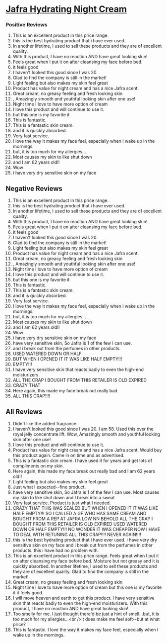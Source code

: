 # [Jafra Hydrating Night Cream](https://products.checkmycream.com/products/Jafra-Hydrating-Night-Cream.html)

### Positive Reviews

<ol>
      <li>This is an excellent product in this price range.</li>
      <li>this is the best hydrating product that i have ever used.</li>
      <li>In another lifetime, I used to sell these products and they are of excellent quality.</li>
      <li>With this product, I have no reaction AND have great looking skin!</li>
      <li>Feels great when I put it on after cleansing my face before bed.</li>
      <li>it feels good</li>
      <li>I haven&#x27;t looked this good since I was 20.</li>
      <li>Glad to find the company is still in the market!</li>
      <li>Light feeling but also makes my skin feel great</li>
      <li>Product has value for night cream and has a nice Jafra scent.  </li>
      <li>Great cream, no greasy feeling and fresh looking skin</li>
      <li>, Amazingly smooth and youthful looking skin after one use!</li>
      <li>Night time I love to have more option of cream</li>
      <li>I love this product and will continue to use it.</li>
      <li>but this one is my favorite it</li>
      <li>This is fantastic.  </li>
      <li>This is a fantastic skin cream.  </li>
      <li>and it is quickly absorbed.</li>
      <li>Very fast service.  </li>
      <li>I love the way it makes my face feel, especially when I wake up in the mornings.</li>
      <li>but, it is too much for my allergies...</li>
      <li>Most causes my skin to like shut down</li>
      <li>and I am 62 years old!!</li>
      <li>Wow</li>
      <li>i have very dry sensitive skin on my face</li>
</ol>


<h2>Negative Reviews</h2>
<ol>
<li> This is an excellent product in this price range.</li>
<li> this is the best hydrating product that i have ever used.</li>
<li> In another lifetime, I used to sell these products and they are of excellent quality.</li>
<li> With this product, I have no reaction AND have great looking skin!</li>
<li> Feels great when I put it on after cleansing my face before bed.</li>
<li> it feels good</li>
<li> I haven&#x27;t looked this good since I was 20.</li>
<li> Glad to find the company is still in the market!</li>
<li> Light feeling but also makes my skin feel great</li>
<li> Product has value for night cream and has a nice Jafra scent.  </li>
<li> Great cream, no greasy feeling and fresh looking skin</li>
<li> , Amazingly smooth and youthful looking skin after one use!</li>
<li> Night time I love to have more option of cream</li>
<li> I love this product and will continue to use it.</li>
<li> but this one is my favorite it</li>
<li> This is fantastic.  </li>
<li> This is a fantastic skin cream.  </li>
<li> and it is quickly absorbed.</li>
<li> Very fast service.  </li>
<li> I love the way it makes my face feel, especially when I wake up in the mornings.</li>
<li> but, it is too much for my allergies...</li>
<li> Most causes my skin to like shut down</li>
<li> and I am 62 years old!!</li>
<li> Wow</li>
<li> i have very dry sensitive skin on my face</li>
<li> have very sensitive skin, So Jafra is 1 of the few I can use.  </li>
<li> and i break out from the perfumes in other products.</li>
<li> USED WATERED DOWN OR HALF</li>
<li> BUT WHEN I OPENED IT IT WAS LIKE HALF EMPTY!!!</li>
<li> EMPTY!!!</li>
<li> I have very sensitive skin that reacts badly to even the high-end moisturizers.</li>
<li> ALL THE CRAP I BOUGHT FROM THIS RETAILER IS OLD EXPIRED</li>
<li> CRAZY THAT</li>
<li> Here again, this made my face break out really bad</li>
<li> ALL THIS CRAP!!!!</li>
</ol>

<h2>All Reviews</h2>

<ol>
    <li> Didn&#x27;t like the added fragrance.</li>
    <li> I haven&#x27;t looked this good since I was 20. I am 58. Used this over the royal jelly concentrate lift. Wow, Amazingly smooth and youthful looking skin after one use!</li>
    <li> I love this product and will continue to use it.</li>
    <li> Product has value for night cream and has a nice Jafra scent.  Would buy this product again.  Came in on time and as advertised.</li>
    <li> This is a fantastic skin cream.  I have used it for years and get lots of compliments on my skin.</li>
    <li> Here again, this made my face break out really bad and I am 62 years old!!</li>
    <li> Light feeling but also makes my skin feel great</li>
    <li> Just what I expected--fine product.</li>
    <li> have very sensitive skin, So Jafra is 1 of the few I can use.  Most causes my skin to like shut down and I break into a sweat</li>
    <li> Very fast service.  Product is just what I needed.</li>
    <li> CRAZY THAT THIS WAS SEALED BUT WHEN I OPENED IT IT WAS LIKE HALF EMPTY!!! SO I CALLED A GF WHO HAS SAME CREAM AND BOUGHT FROM A REP AT JAFRA LOW NN BEHOLD ALL THE CRAP I BOUGHT FROM THIS RETAILER IS OLD EXPIRED USED WATERED DOWN OR HALF EMPTY!!! NO WONDER IT WAS CHEAPER NOW I HAVE TO DEAL WITH RETUNING ALL THIS CRAP!!!! NEVER AGAIN!!!!</li>
    <li> this is the best hydrating product that i have ever used. i have very dry sensitive skin on my face and i break out from the perfumes in other products. this i have had no problem with.</li>
    <li> This is an excellent product in this price range. Feels great when I put it on after cleansing my face before bed. Moisture but not greasy and it is quickly absorbed. In another lifetime, I used to sell these products and they are of excellent quality. Glad to find the company is still in the market!</li>
    <li> Great cream, no greasy feeling and fresh looking skin</li>
    <li> Night time I love to have more option of cream but this one is my favorite it it feels good</li>
    <li> I will move heaven and earth to get this product. I have very sensitive skin that reacts badly to even the high-end moisturizers. With this product, I have no reaction AND have great looking skin!</li>
    <li> Too smelly for me. I just thought there&#x27;d be just a hint of smell...but, it is too much for my allergies...&lt;br /&gt;it does make me feel soft--but at what price?</li>
    <li> This is fantastic.  I love the way it makes my face feel, especially when I wake up in the mornings.</li>
</ol>




